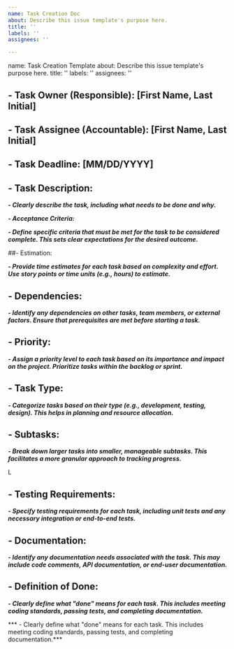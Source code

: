 ```yaml
---
name: Task Creation Doc
about: Describe this issue template's purpose here.
title: ''
labels: ''
assignees: ''

---
```


name: Task Creation Template
about: Describe this issue template's purpose here.
title: ''
labels: ''
assignees: ''



## - Task Owner (Responsible): [First Name, Last Initial]

## - Task Assignee (Accountable): [First Name, Last Initial]

## - Task Deadline: [MM/DD/YYYY]

## - Task Description:

***- Clearly describe the task, including what needs to be done and why.***

***- Acceptance Criteria:***

***- Define specific criteria that must be met for the task to be considered complete. This sets clear expectations for the desired outcome.***

##- Estimation:

***- Provide time estimates for each task based on complexity and effort. Use story points or time units (e.g., hours) to estimate.***

## - Dependencies:

***- Identify any dependencies on other tasks, team members, or external factors. Ensure that prerequisites are met before starting a task.***

## - Priority:

***- Assign a priority level to each task based on its importance and impact on the project. Prioritize tasks within the backlog or sprint.***

## - Task Type:

***- Categorize tasks based on their type (e.g., development, testing, design). This helps in planning and resource allocation.***

## - Subtasks:

***- Break down larger tasks into smaller, manageable subtasks. This facilitates a more granular approach to tracking progress.***

L

## - Testing Requirements:

***- Specify testing requirements for each task, including unit tests and any necessary integration or end-to-end tests.***

## - Documentation:

***- Identify any documentation needs associated with the task. This may include code comments, API documentation, or end-user documentation.***

## - Definition of Done:

***- Clearly define what "done" means for each task. This includes meeting coding standards, passing tests, and completing documentation.***

*** - Clearly define what "done" means for each task. This includes meeting coding standards, passing tests, and completing documentation.***
